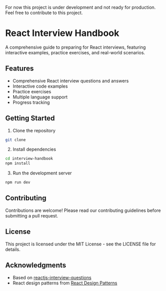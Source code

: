 For now this project is under development and not ready for production. Feel free to contribute to this project.

# React Interview Handbook

A comprehensive guide to preparing for React interviews, featuring interactive examples, practice exercises, and real-world scenarios.


## Features

- Comprehensive React interview questions and answers
- Interactive code examples
- Practice exercises
- Multiple language support
- Progress tracking

## Getting Started

1. Clone the repository

```bash
git clone
```

2. Install dependencies

```bash
cd interview-handbook
npm install
```

3. Run the development server

```bash
npm run dev
```

## Contributing

Contributions are welcome! Please read our contributing guidelines before submitting a pull request.

## License

This project is licensed under the MIT License - see the LICENSE file for details.

## Acknowledgments

- Based on [reactjs-interview-questions](https://github.com/sudheerj/reactjs-interview-questions)
- React design patterns from [React Design Patterns](https://medium.com/@dotexedev/react-design-patterns-349c6644315f)
